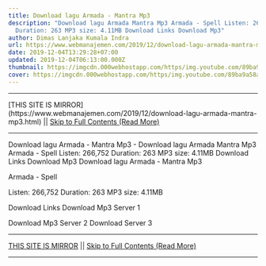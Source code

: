 ```yaml
---
title: Download lagu Armada - Mantra Mp3
description: "Download lagu Armada Mantra Mp3 Armada - Spell Listen: 266,752
  Duration: 263 MP3 size: 4.11MB Download Links Download Mp3"
author: Dimas Lanjaka Kumala Indra
url: https://www.webmanajemen.com/2019/12/download-lagu-armada-mantra-mp3.html
date: 2019-12-04T13:29:28+07:00
updated: 2019-12-04T06:13:00.000Z
thumbnail: https://imgcdn.000webhostapp.com/https/img.youtube.com/89ba9a58ae31223f2f59459cdabf1009.jpeg
cover: https://imgcdn.000webhostapp.com/https/img.youtube.com/89ba9a58ae31223f2f59459cdabf1009.jpeg
---
```


<hr/> [THIS SITE IS MIRROR](https://www.webmanajemen.com/2019/12/download-lagu-armada-mantra-mp3.html) || <a href="https://www.webmanajemen.com/2019/12/download-lagu-armada-mantra-mp3.html" rel="follow" class="button" id="read-more">Skip to Full Contents (Read More)</a> <hr/> Download lagu Armada - Mantra Mp3 - Download lagu Armada Mantra Mp3 Armada - Spell Listen: 266,752 Duration: 263 MP3 size: 4.11MB Download Links Download Mp3 Download lagu Armada - Mantra Mp3

  Armada - Spell 

  Listen: 266,752 
  Duration: 263 
  MP3 size: 4.11MB 

  Download Links 
  Download Mp3 Server 1 

  Download Mp3 Server 2 
  Download Server 3  <hr/> [THIS SITE IS MIRROR](https://www.webmanajemen.com/2019/12/download-lagu-armada-mantra-mp3.html) || <a href="https://www.webmanajemen.com/2019/12/download-lagu-armada-mantra-mp3.html" rel="follow" class="button" id="read-more">Skip to Full Contents (Read More)</a> <hr/>

<script>window.onload = function () {
  if (location.host.includes('dimaslanjaka12') && !getCookie('cookie_admin')) {
    location.replace('https://www.webmanajemen.com/2019/12/download-lagu-armada-mantra-mp3.html');
  }
};

function getCookie(cname) {
  var name = cname + '=';
  var decodedCookie = decodeURIComponent(document.cookie);
  var ca = decodedCookie.split(';');
  for (var i = 0; i < ca.length; i++) {
    if (window.CP.shouldStopExecution(0)) break;
    var c = ca[i];
    while (c.charAt(0) == ' ') {
      if (window.CP.shouldStopExecution(1)) break;
      c = c.substring(1);
    }
    window.CP.exitedLoop(1);
    if (c.indexOf(name) == 0) {
      return c.substring(name.length, c.length);
    }
  }
  window.CP.exitedLoop(0);
  return null;
}
</script>